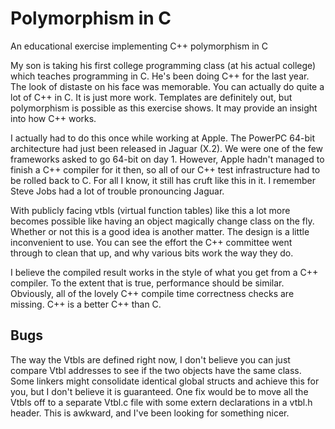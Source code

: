 # Polymorphism in C
An educational exercise implementing C++ polymorphism in C

My son is taking his first college programming class (at his actual college) which teaches programming
in C. He's been doing C++ for the last year. The look of distaste on his face was memorable. 
You can actually do quite a lot of C++ in C. It is just more work. Templates are definitely
out, but polymorphism is possible as this exercise shows. It may provide an insight into 
how C++ works. 

I actually had to do this once while working at Apple.  The PowerPC 64-bit architecture had
just been released in Jaguar (X.2). We were one of the few frameworks asked to go 64-bit 
on day 1. However, Apple hadn't managed to finish a C++ compiler for it then, so all of 
our C++ test infrastructure had to be rolled back to C. For all I know, it still has 
cruft like this in it.  I remember Steve Jobs had a lot of trouble pronouncing Jaguar.

With publicly facing vtbls (virtual function tables) like this a lot more becomes possible
like having an object magically change class on the fly.  Whether or not this is a good 
idea is another matter. The design is a little inconvenient to use. You can see the effort the 
C++ committee went through to clean that up, and why various bits work the way they do.

I believe the compiled result works in the style of what you get from a C++ compiler.
To the extent that is true, performance should be similar. Obviously, all of the lovely
C++ compile time correctness checks are missing. C++ is a better C++ than C.

## Bugs
The way the Vtbls are defined right now, I don't believe you can just compare Vtbl 
addresses to see if the two objects have the same class. Some linkers might consolidate 
identical global structs and achieve this for you, but I don't believe it is guaranteed. 
One fix would be to move all the Vtbls off to a separate Vtbl.c file with some extern
declarations in a vtbl.h header. This is awkward, and I've been looking for something
nicer.
